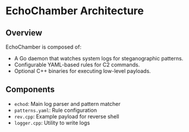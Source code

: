 # EchoChamber Architecture

## Overview
EchoChamber is composed of:

- A Go daemon that watches system logs for steganographic patterns.
- Configurable YAML-based rules for C2 commands.
- Optional C++ binaries for executing low-level payloads.

## Components
- `echod`: Main log parser and pattern matcher
- `patterns.yaml`: Rule configuration
- `rev.cpp`: Example payload for reverse shell
- `logger.cpp`: Utility to write logs
